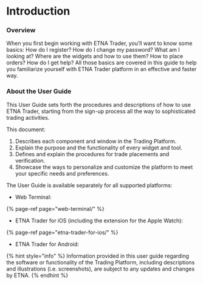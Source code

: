 # Introduction

### Overview

When you first begin working with ETNA Trader, you’ll want to know some basics: How do I register? How do I change my password? What am I looking at? Where are the widgets and how to use them? How to place orders? How do I get help? All those basics are covered in this guide to help you familiarize yourself with ETNA Trader platform in an effective and faster way.

### About the User Guide

This User Guide sets forth the procedures and descriptions of how to use ETNA Trader, starting from the sign-up process all the way to sophisticated trading activities. 

This document:

1. Describes each component and window in the Trading Platform.
2. Explain the purpose and the functionality of every widget and tool.
3. Defines and explain the procedures for trade placements and verification. 
4. Showcase the ways to personalize and customize the platform to meet your specific needs and preferences. 

The User Guide is available separately for all supported platforms:

* Web Terminal:

{% page-ref page="web-terminal/" %}

* ETNA Trader for iOS \(including the extension for the Apple Watch\):

{% page-ref page="etna-trader-for-ios/" %}

* ETNA Trader for Android:

{% hint style="info" %}
Information provided in this user guide regarding the software or functionality of the Trading Platform, including descriptions and illustrations \(i.e. screenshots\), are subject to any updates and changes by ETNA.
{% endhint %}

### 



